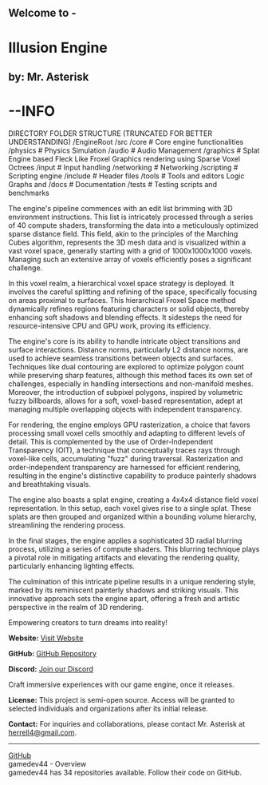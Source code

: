 ## Welcome to -  
# Illusion Engine
## by: Mr. Asterisk


# --INFO

DIRECTORY FOLDER STRUCTURE (TRUNCATED FOR BETTER UNDERSTANDING)
/EngineRoot
    /src
        /core        # Core engine functionalities
        /physics     # Physics Simulation
        /audio       # Audio Management
        /graphics    # Splat Engine based Fleck Like Froxel Graphics rendering using Sparse Voxel Octrees
        /input       # Input handling
        /networking  # Networking
        /scripting   # Scripting engine
    /include        # Header files
    /tools          # Tools and editors Logic Graphs and 
    /docs           # Documentation
    /tests          # Testing scripts and benchmarks


The engine's pipeline commences with an edit list brimming with 3D environment instructions. This list is intricately processed through a series of 40 compute shaders, transforming the data into a meticulously optimized sparse distance field. This field, akin to the principles of the Marching Cubes algorithm, represents the 3D mesh data and is visualized within a vast voxel space, generally starting with a grid of 1000x1000x1000 voxels. Managing such an extensive array of voxels efficiently poses a significant challenge.

In this voxel realm, a hierarchical voxel space strategy is deployed. It involves the careful splitting and refining of the space, specifically focusing on areas proximal to surfaces. This hierarchical Froxel Space method dynamically refines regions featuring characters or solid objects, thereby enhancing soft shadows and blending effects. It sidesteps the need for resource-intensive CPU and GPU work, proving its efficiency.

The engine's core is its ability to handle intricate object transitions and surface interactions. Distance norms, particularly L2 distance norms, are used to achieve seamless transitions between objects and surfaces. Techniques like dual contouring are explored to optimize polygon count while preserving sharp features, although this method faces its own set of challenges, especially in handling intersections and non-manifold meshes. Moreover, the introduction of subpixel polygons, inspired by volumetric fuzzy billboards, allows for a soft, voxel-based representation, adept at managing multiple overlapping objects with independent transparency.

For rendering, the engine employs GPU rasterization, a choice that favors processing small voxel cells smoothly and adapting to different levels of detail. This is complemented by the use of Order-Independent Transparency (OIT), a technique that conceptually traces rays through voxel-like cells, accumulating "fuzz" during traversal. Rasterization and order-independent transparency are harnessed for efficient rendering, resulting in the engine's distinctive capability to produce painterly shadows and breathtaking visuals.

The engine also boasts a splat engine, creating a 4x4x4 distance field voxel representation. In this setup, each voxel gives rise to a single splat. These splats are then grouped and organized within a bounding volume hierarchy, streamlining the rendering process.

In the final stages, the engine applies a sophisticated 3D radial blurring process, utilizing a series of compute shaders. This blurring technique plays a pivotal role in mitigating artifacts and elevating the rendering quality, particularly enhancing lighting effects.

The culmination of this intricate pipeline results in a unique rendering style, marked by its reminiscent painterly shadows and striking visuals. This innovative approach sets the engine apart, offering a fresh and artistic perspective in the realm of 3D rendering.

Empowering creators to turn dreams into reality!

**Website:** [Visit Website](https://pgd-developments.w3spaces.com/)

**GitHub:** [GitHub Repository](https://github.com/gamedev44/IE)

**Discord:** [Join our Discord](https://discord.gg/AxG76TVUJa)

Craft immersive experiences with our game engine, once it releases.

**License:** This project is semi-open source. Access will be granted to selected individuals and organizations after its initial release.

**Contact:** For inquiries and collaborations, please contact Mr. Asterisk at [herrell4@gmail.com](mailto:herrell4@gmail.com).

---
[GitHub](https://github.com/gamedev44)  
gamedev44 - Overview  
gamedev44 has 34 repositories available. Follow their code on GitHub.
